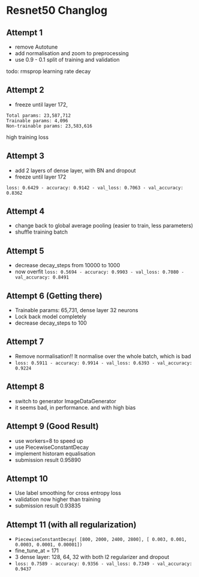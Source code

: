 # Resnet50 Changlog

## Attempt 1
- remove Autotune
- add normalisation and zoom to preprocessing
- use 0.9 - 0.1 split of training and validation

todo: rmsprop learning rate decay

## Attempt 2
- freeze until layer 172, 
```
Total params: 23,587,712
Trainable params: 4,096
Non-trainable params: 23,583,616
```
high training loss


## Attempt 3
- add 2 layers of dense layer, with BN and dropout
- freeze until layer 172

`loss: 0.6429 - accuracy: 0.9142 - val_loss: 0.7063 - val_accuracy: 0.8362`

## Attempt 4
- change back to global average pooling (easier to train, less parameters)
- shuffle training batch

## Attempt 5
- decrease decay_steps from 10000 to 1000
- now overfit `loss: 0.5694 - accuracy: 0.9903 - val_loss: 0.7080 - val_accuracy: 0.8491`

## Attempt 6 (Getting there)
- Trainable params: 65,731, dense layer 32 neurons
- Lock back model completely
- decrease decay_steps to 100

## Attempt 7
- Remove normalisation!! It normalise over the whole batch, which is bad
- `loss: 0.5911 - accuracy: 0.9914 - val_loss: 0.6393 - val_accuracy: 0.9224`


## Attempt 8
- switch to generator ImageDataGenerator
- it seems bad, in performance. and with high bias


## Attempt 9 (Good Result)
- use workers=8 to speed up
- use PiecewiseConstantDecay
- implement historam equalisation
- submission result 0.95890

## Attempt 10
- Use label smoothing for cross entropy loss
- validation now higher than training
- submission result 0.93835

## Attempt 11 (with all regularization)
- `PiecewiseConstantDecay( [800, 2000, 2400, 2800], [ 0.003, 0.001, 0.0003, 0.0001, 0.00001])`
- fine_tune_at = 171
- 3 dense layer: 128, 64, 32 with both l2 regularizer and dropout
- `loss: 0.7589 - accuracy: 0.9356 - val_loss: 0.7349 - val_accuracy: 0.9437`